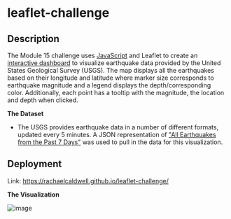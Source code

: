 # leaflet-challenge

## Description
The Module 15 challenge uses [JavaScript](https://github.com/RachaelCaldwell/leaflet-challenge/blob/main/static/js/leaflet_part1.js) and Leaflet to create an [interactive dashboard](https://github.com/RachaelCaldwell/leaflet-challenge/assets/134207637/a326d278-e92f-41e1-bb0e-92e5c4b94122) to visualize earthquake data provided by the United States Geological Survey (USGS). The map displays all the earthquakes based on their longitude and latitude where marker size corresponds to earthquake magnitude and a legend displays the depth/corresponding color. Additionally, each point has a tooltip with the magnitude, the location and depth when clicked.

**The Dataset**<br>
* The USGS provides earthquake data in a number of different formats, updated every 5 minutes. A JSON representation of ["All Earthquakes from the Past 7 Days"](https://earthquake.usgs.gov/earthquakes/feed/v1.0/summary/all_week.geojson) was used to pull in the data for this visualization.

## Deployment
Link: https://rachaelcaldwell.github.io/leaflet-challenge/ 

**The Visualization**<br>

![image](https://github.com/RachaelCaldwell/leaflet-challenge/assets/134207637/a326d278-e92f-41e1-bb0e-92e5c4b94122)
